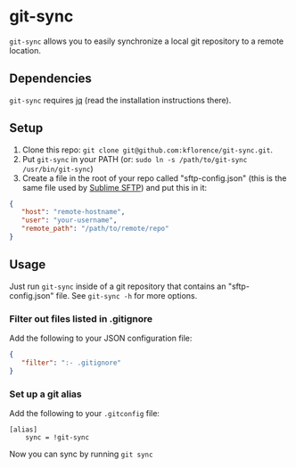 # git-sync

`git-sync` allows you to easily synchronize a local git repository to a remote location.

## Dependencies

`git-sync` requires [jq](http://stedolan.github.io/jq/download/) (read the installation instructions there).

## Setup

1. Clone this repo: `git clone git@github.com:kflorence/git-sync.git`.
2. Put `git-sync` in your PATH (or: `sudo ln -s /path/to/git-sync /usr/bin/git-sync`)
3. Create a file in the root of your repo called "sftp-config.json" (this is the same file used by [Sublime SFTP](http://wbond.net/sublime_packages/sftp)) and put this in it:

```json
{
   "host": "remote-hostname",
   "user": "your-username",
   "remote_path": "/path/to/remote/repo"
}
```

## Usage

Just run `git-sync` inside of a git repository that contains an "sftp-config.json" file. See `git-sync -h` for more options.

### Filter out files listed in .gitignore

Add the following to your JSON configuration file:

```json
{
   "filter": ":- .gitignore"
}
```

### Set up a git alias

Add the following to your `.gitconfig` file:

```
[alias]
    sync = !git-sync
```

Now you can sync by running `git sync`
